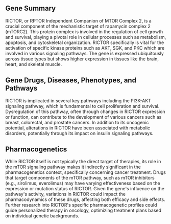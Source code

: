 ## Gene Summary
RICTOR, or RPTOR Independent Companion of MTOR Complex 2, is a crucial component of the mechanistic target of rapamycin complex 2 (mTORC2). This protein complex is involved in the regulation of cell growth and survival, playing a pivotal role in cellular processes such as metabolism, apoptosis, and cytoskeletal organization. RICTOR specifically is vital for the activation of specific kinase proteins such as AKT, SGK, and PKC which are involved in various signaling pathways. The gene is expressed ubiquitously across tissue types but shows higher expression in tissues like the brain, heart, and skeletal muscle.

## Gene Drugs, Diseases, Phenotypes, and Pathways
RICTOR is implicated in several key pathways including the PI3K-AKT signaling pathway, which is fundamental to cell proliferation and survival. Dysregulation of this pathway, often through changes in RICTOR expression or function, can contribute to the development of various cancers such as breast, colorectal, and prostate cancers. In addition to its oncogenic potential, alterations in RICTOR have been associated with metabolic disorders, potentially through its impact on insulin signaling pathways. 

## Pharmacogenetics
While RICTOR itself is not typically the direct target of therapies, its role in the mTOR signaling pathway makes it indirectly significant in the pharmacogenetics context, specifically concerning cancer treatment. Drugs that target components of the mTOR pathway, such as mTOR inhibitors (e.g., sirolimus, everolimus) may have varying effectiveness based on the expression or mutation status of RICTOR. Given the gene's influence on the pathway's activity, variations in RICTOR could impact the pharmacodynamics of these drugs, affecting both efficacy and side effects. Further research into RICTOR's specific pharmacogenetic profiles could guide personalized therapy in oncology, optimizing treatment plans based on individual genetic backgrounds.